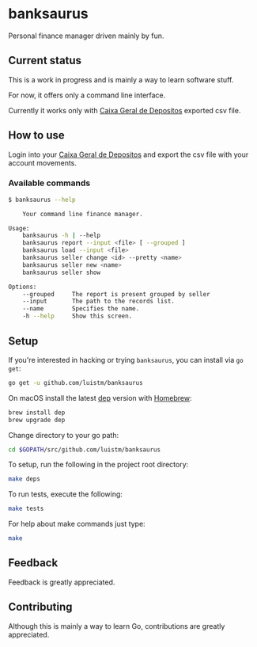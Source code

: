 # banksaurus

Personal finance manager driven mainly by fun.

## Current status

This is a work in progress and is mainly a way to learn software stuff.

For now, it offers only a command line interface.

Currently it works only with [Caixa Geral de Depositos](https://www.cgd.pt) exported csv file.

## How to use

Login into your [Caixa Geral de Depositos](https://www.cgd.pt) and export the csv file with your account movements.

### Available commands

```bash
$ banksaurus --help

    Your command line finance manager.

Usage:
	banksaurus -h | --help
	banksaurus report --input <file> [ --grouped ]
	banksaurus load --input <file>
	banksaurus seller change <id> --pretty <name>
	banksaurus seller new <name>
	banksaurus seller show

Options:
	--grouped     The report is present grouped by seller
	--input       The path to the records list.
	--name        Specifies the name.
	-h --help     Show this screen.
```

## Setup

If you're interested in hacking or trying `banksaurus`, you can install via `go get`:

```bash
go get -u github.com/luistm/banksaurus
```

On macOS install the latest [dep](https://github.com/golang/dep) version with [Homebrew](https://brew.sh):

```bash
brew install dep
brew upgrade dep
```

Change directory to your go path:

```bash
cd $GOPATH/src/github.com/luistm/banksaurus
```

To setup, run the following in the project root directory:

```bash
make deps
```

To run tests, execute the following:

```bash
make tests
````

For help about make commands just type:

```bash
make
```

## Feedback

Feedback is greatly appreciated.

## Contributing

Although this is mainly a way to learn Go, contributions are greatly appreciated.
